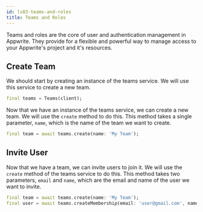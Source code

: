 ```yaml
---
id: ls03-teams-and-roles
title: Teams and Roles
---
```


Teams and roles are the core of user and authentication management in Appwrite. They provide for a flexible and powerful way to manage access to your Appwrite's project and it's resources.

## Create Team

We should start by creating an instance of the teams service. We will use this service to create a new team.

```dart
final teams = Teams(client);
```

Now that we have an instance of the teams service, we can create a new team. We will use the `create` method to do this. This method takes a single parameter, `name`, which is the name of the team we want to create.

```dart
final team = await teams.create(name: 'My Team');
```

## Invite User

Now that we have a team, we can invite users to join it. We will use the `create` method of the teams service to do this. This method takes two parameters, `email` and `name`, which are the email and name of the user we want to invite.

```dart
final team = await teams.create(name: 'My Team');
final user = await teams.createMembership(email: 'user@gmail.com', name: 'User');
```


